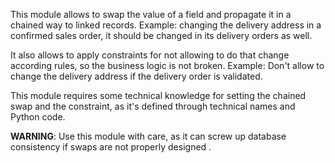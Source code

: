 This module allows to swap the value of a field and propagate it in a
chained way to linked records. Example: changing the delivery address in
a confirmed sales order, it should be changed in its delivery orders as
well.

It also allows to apply constraints for not allowing to do that change
according rules, so the business logic is not broken. Example: Don't
allow to change the delivery address if the delivery order is validated.

This module requires some technical knowledge for setting the chained
swap and the constraint, as it's defined through technical names and
Python code.

**WARNING**: Use this module with care, as it can screw up database
consistency if swaps are not properly designed .
